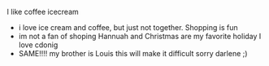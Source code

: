  I  like coffee icecream
  - i love ice cream and coffee, but just not together.
 Shopping is fun 
  - im not a fan of shoping
 Hannuah and Christmas are my favorite holiday
 I love cdonig
  - SAME!!!!
  my brother is Louis
  this will make it difficult
  sorry darlene ;)
